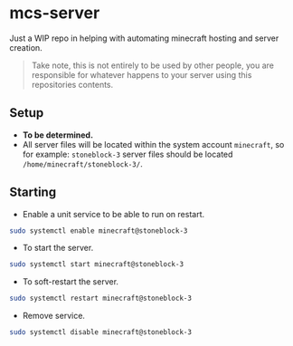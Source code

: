 # mcs-server

Just a WIP repo in helping with automating minecraft hosting and server creation.

> Take note, this is not entirely to be used by other people, you are responsible for whatever happens to your server using this repositories contents.


## Setup 

- **To be determined.**
- All server files will be located within the system account `minecraft`, so for example: `stoneblock-3` server files should be located `/home/minecraft/stoneblock-3/`.


## Starting

- Enable a unit service to be able to run on restart.
```bash
sudo systemctl enable minecraft@stoneblock-3
```

- To start the server.
```bash
sudo systemctl start minecraft@stoneblock-3
```

- To soft-restart the server.
```bash
sudo systemctl restart minecraft@stoneblock-3
```

- Remove service.
```bash
sudo systemctl disable minecraft@stoneblock-3
```
